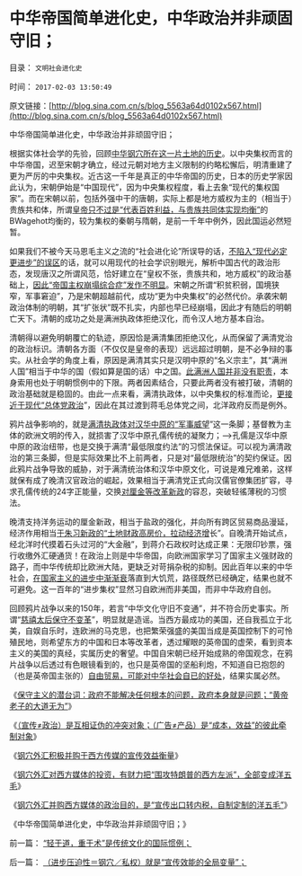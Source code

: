 # 中华帝国简单进化史，中华政治并非顽固守旧；

目录： `文明社会进化史` 

时间： `2017-02-03 13:50:49` 

原文链接：[http://blog.sina.com.cn/s/blog_5563a64d0102x567.html](http://blog.sina.com.cn/s/blog_5563a64d0102x567.html)

中华帝国简单进化史，中华政治并非顽固守旧；

根据实体社会学的先验，回顾[中华钢穴所在这一片土地的历史](../../../2016/9/21/中国与欧洲封建形态“分道扬镳”的地理影响因素；.md)。以中央集权而言的中华帝国，迟至宋朝才确立，经过元朝对地方主义限制的约略松懈后，明清重建了更为严厉的中央集权。近古这一千年是真正的中华帝国的历史，日本的历史学家因此认为，宋朝伊始是“中国现代”，因为中央集权程度，看上去象“现代的集权国家”。而在宋朝以前，包括外强中干的唐朝，实际上都是地方威权为主的（相当于）贵族共和体，所谓[皇帝只不过是“代表百姓利益，与贵族共同体实现均衡”](../../../2011/11/24/（皇帝＋自耕农民）社会联盟的政治意义.md)的BWagehot均衡的，较为集权的秦朝与隋朝，是前一千年中例外，因此国运必然短暂。

如果我们不被今天马恩毛主义之流的“社会进化论”所误导的话，[不陷入“现代必定更进步”的误区](../../../2017/1/10/社会进化论先验：任何角度上，不存在进步的积极意义；.md)的话，就可以用现代的社会学识别眼光，解析中国古代的政治形态，发现唐汉之所谓风范，恰好建立在“皇权不张，贵族共和，地方威权”的政治基础上，[因此“帝国主权崩塌综合症”发作不明显](../../../2016/7/14/中国与“帝国主权崩塌综合症”殊死搏斗的两千年历史.md)。宋朝之所谓“积贫积弱，国境狭窄，军事窘迫”，乃是宋朝超越前代，成功“更为中央集权”的必然代价。承袭宋朝政治体制的明朝，其“扩张状”既不扎实，内部也早已经崩塌，因此才有随后的明朝亡天下。清朝的成功之处是满洲执政体拒绝汉化，而令汉人地方基本自治。

清朝得以避免明朝覆亡的轨迹，原因恰是满清集团拒绝汉化，从而保留了满清党治的政治标识。清朝各方面（不仅仅是皇帝的表现）远远超过明朝，是不必争辩的事实。从社会学的角度上看，原因是满清其实只是汉明中原的“名义宗主”，其“满洲人国”相当于中华的国（假如算是国的话）中之国。[此满洲人国并非没有职责](../../../2011/1/11/爱新觉罗氏的贡献；受害者情结不可取；.md)，本身索用也处于明朝惯例中的下限。两者因素结合，只要此两者没有被打破，清朝的政治基础就是稳固的。由此一点来看，满清执政体，以中央集权的标准而论，[更接近于现代“总体党政治](../../../2015/7/29/黑手党形似总体党，罕做坏事，还玩正义的原因.md)”，因此在其过渡到蒋毛总体党之间，北洋政府反而是例外。

鸦片战争影响的，就是[满清执政体对汉华中原的“军事威望](../../../2014/11/5/清朝的满汉二元政治架构及蒙古的地位.md)”这一条脚；基督教为主体的欧洲文明的传入，就损害了汉华中原孔儒传统的凝聚力；——>孔儒是汉华中原中原的政治纽带，也是交换于满清“最低限度约法”的习惯法保证。可以视为满清政治的第三条脚，但是实际效果比不上前两者，只是对“最低限统治”的契约保证。因此鸦片战争导致的威胁，对于满清统治体和汉华中原文化，可说是难兄难弟，这样就保有成了晚清汉官政治的崛起，效果相当于满清党正式向汉儒官僚集团扩容，寻求孔儒传统的24字正能量，交换[对厘金等改革新政](../../../2014/8/15/从财税结构的改变，理解晚清到民国的政治格局的转变.md)的容忍，突破轻徭薄税的习惯法。

晚清支持洋务运动的厘金新政，相当于盐政的强化，并向所有跨区贸易商品漫延，经济作用相当[于朱习新政的“土地财政高房价，拉动经济增](http://darthvad.blog.sohu.com/323545772.html)长”。自晚清开始试点，经北洋时代摸着石头过河的“大金融”，到蒋介石政权时达成正果：无限印钞票，强行收缴外汇硬通货！在政治上则是中华帝国，向欧洲国家学习了国家主义强财政的路子，而中华传统却比欧洲大陆，更缺乏对苛捐杂税的抑制。因此百年以来的中华社会，[在国家主义的进步中渐渐衰](../../../2011/1/16/亡蒋介石者，蒋介石也.md)落直到大饥荒，路径既然已经确定，结果也就不可避免。这一百年的“进步集权”显然习自欧洲而非美国，而非中华政府自创。

回顾鸦片战争以来的150年，若言“中华文化守旧不变通”，并不符合历史事实。所谓“[慈禧太后保守不变革](../../../2012/3/24/慈禧太后是最激进的改革家之一.md)”，明显就是造谣。当西方最成功的美国，还自我孤立于北美，自娱自乐时，连欧洲的马克思，也把繁荣强盛的美国当成是英国控制下的可怜殖民地，则希望东方的中国和日本等改革者，透过耀眼的英帝国的虚荣，看到资本主义的美国的真经，实属历史的奢望。中国自宋朝已经开始成熟的帝国观念，在鸦片战争以后透过有色眼镜看到的，也只是英帝国的坚船利炮，不知道自已抱怨的（也是英帝国主张的）[自由贸易，可能对中华社会自已的好处](../../../2009/12/25/自力更生国防建设是小农意识历史经验.md)，结果实属必然。

《[保守主义的潜台词：政府不能解决任何根本的问题，政府本身就是问题；“黄帝老子的大道无为”](../../../2017/1/29/特朗普若持保守主义的真实支持，与进步群众的普遍反对.md)》

《[（宣传≠政治）是互相证伪的冲突对象；（广告≠产品）是“成本，效益”的彼此牵制对象](../../../2017/1/29/（宣传≠政治）是互相证伪的冲突对象，类比（广告≠产品）.md)》

《[钢穴外汇积极并购于西方传媒的宣传效益衡量](../../../2017/1/31/钢穴外汇积极并购于西方传媒的宣传效益衡量；.md)》

《[钢穴外汇对西方媒体的投资，有财力把“围攻特朗普的西方左派”，全部变成洋五毛](../../../2017/2/1/特朗普不是麦卡锡主义，美国政府不会重执麦卡锡主义；.md)》

《[钢穴外汇并购西方媒体的政治目的，是“宣传出口转内税，自制定制的洋五毛”](../../../2017/2/2/“遭逢挫折能反思”叫信念；不允许证伪叫“信仰”.md)》

《中华帝国简单进化史，中华政治并非顽固守旧；》

前一篇： [“轻于道，重于术”是传统文化的国际惯例；](../../../2017/2/8/“轻于道，重于术”是传统文化的国际惯例；.md)

后一篇： [（进步压迫性＝钢穴／私权）就是“宣传效能的全局变量”；](../../../2016/11/16/（进步压迫性＝钢穴／私权）就是“宣传效能的全局变量”；.md)

